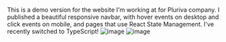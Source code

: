This is a demo version for the website I'm working at for Pluriva company.
I published a beautiful responsive navbar, with hover events on desktop and click events on mobile, and pages that use React State Management.
I've recently switched to TypeScript!
![image](https://user-images.githubusercontent.com/86161545/132958357-b0a5235b-525e-497d-a96c-5c91245cf7ed.png)
![image](https://user-images.githubusercontent.com/86161545/132958364-ec123b2b-a057-4661-8626-efe31a0df42f.png)


